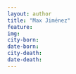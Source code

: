 ```yaml
---
layout: author
title: "Max Jiménez"
feature: 
img:
city-born: 
date-born: 
city-death: 
date-death:
---
```

